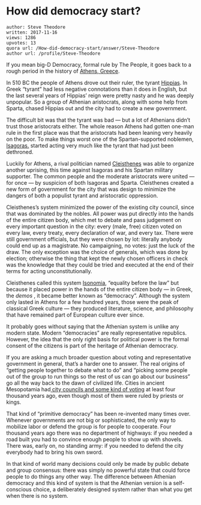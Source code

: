 # How did democracy start?

	author: Steve Theodore
	written: 2017-11-16
	views: 1286
	upvotes: 13
	quora url: /How-did-democracy-start/answer/Steve-Theodore
	author url: /profile/Steve-Theodore


If you mean big-D Democracy, formal rule by The People, it goes back to a rough period in the history of [Athens, Greece](https://en.wikipedia.org/wiki/Athenian_democracy).

In 510 BC the people of Athens drove out their ruler, the tyrant [Hippias](https://en.wikipedia.org/wiki/Hippias_(tyrant)). In Greek “tyrant” had less negative connotations than it does in English, but the last several years of Hippias’ reign were pretty nasty and he was deeply unpopular. So a group of Athenian aristocrats, along with some help from Sparta, chased Hippias out and the city had to create a new government.

The difficult bit was that the tyrant was bad — but a lot of Athenians didn’t trust those aristocrats either. The whole reason Athens had gotten one-man rule in the first place was that the aristocrats had been leaning very heavily on the poor. To make things worst one of the Spartan-supported noblemen, [Isagoras.](https://en.wikipedia.org/wiki/Isagoras) started acting very much like the tyrant that had just been dethroned.

Luckily for Athens, a rival politician named [Cleisthenes](https://en.wikipedia.org/wiki/Cleisthenes) was able to organize another uprising, this time against Isagoras and his Spartan military supporter. The common people and the moderate aristocrats were united — for once — by suspicion of both Isagoras and Sparta. Cleisthenes created a new form of government for the city that was design to minimize the dangers of both a populist tyrant and aristocratic oppression.

Cleisthenes’s system minimized the power of the existing city council, since that was dominated by the nobles. All power was put directly into the hands of the entire citizen body, which met to debate and pass judgement on every important question in the city: every (male, free) citizen voted on every law, every treaty, every declaration of war, and every tax. There were still government officials, but they were chosen by lot: literally anybody could end up as a magistrate. No campaigning, no votes: just the luck of the draw. The only exception was the choice of generals, which was done by election; otherwise the thing that kept the newly chosen officers in check was the knowledge that they could be tried and executed at the end of their terms for acting unconstitutionally.

Cleisthenes called this system [Isonomia](https://en.wikipedia.org/wiki/Isonomia), “equality before the law” but because it placed power in the hands of the entire citizen body — in Greek, the _demos_ , it became better known as “democracy”. Although the system only lasted in Athens for a few hundred years, those were the peak of classical Greek culture — they produced literature, science, and philosophy that have remained part of European culture ever since.

It probably goes without saying that the Athenian system is unlike any modern state. Modern “democracies” are really representative republics. However, the idea that the only right basis for political power is the formal consent of the citizens is part of the heritage of Athenian democracy.



If you are asking a much broader question about voting and representative government in general, that’s a harder one to answer. The real origins of “getting people together to debate what to do” and “picking some people out of the group to run things so the rest of us can go about our business” go all the way back to the dawn of civilized life. Cities in ancient Mesopotamia had[ city councils and some kind of voting](https://www.quora.com/How-did-hunter-gatherer-societies-transition-into-authoritarian-ways-of-life-and-how-did-the-first-kings-come-to-power) at least four thousand years ago, even though most of them were ruled by priests or kings.

That kind of “primitive democracy” has been re-invented many times over. Whenever governments are not big or sophisticated, the only way to mobilize labor or defend the group is for people to cooperate. Four thousand years ago there was no department of highways: if you needed a road built you had to convince enough people to show up with shovels. There was, early on, no standing army: if you needed to defend the city everybody had to bring his own sword.

In that kind of world many decisions could only be made by public debate and group consensus: there was simply no powerful state that could force people to do things any other way. The difference between Athenian democracy and this kind of system is that the Athenian version is a self-conscious choice, a deliberately designed system rather than what you get when there is no system.

